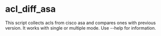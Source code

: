 # acl_diff_asa
This script collects acls from cisco asa and compares ones with previous version. It works with single or multiple mode.
Use --help for information.
